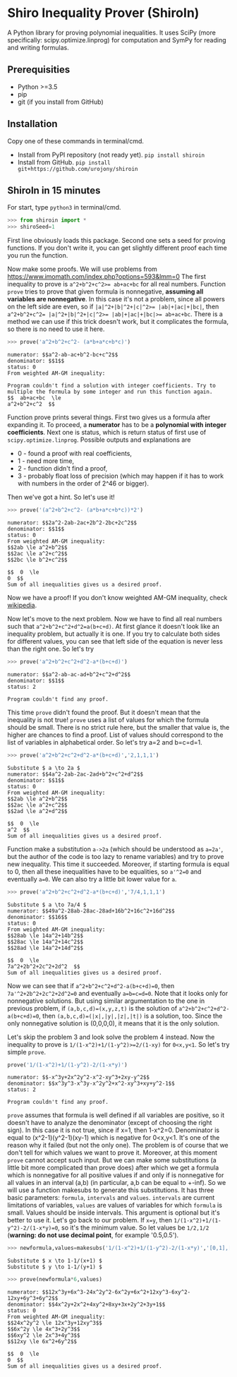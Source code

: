 # Shiro Inequality Prover (ShiroIn)
A Python library for proving polynomial inequalities. It uses SciPy (more specifically: scipy.optimize.linprog) for computation and SymPy for reading and writing formulas.

## Prerequisities
* Python >=3.5
* pip
* git (if you install from GitHub)


## Installation
Copy one of these commands in terminal/cmd.
* Install from PyPI repository (not ready yet).
```pip install shiroin```
* Install from GitHub.
```pip install git+https://github.com/urojony/shiroin```

## ShiroIn in 15 minutes
For start, type ```python3``` in terminal/cmd.

```python
>>> from shiroin import *
>>> shiroSeed=1
```
First line obviously loads this package. Second one sets a seed for proving functions. If you don't write it, you can get slightly different proof each time you run the function. 

Now make some proofs. We will use problems from https://www.imomath.com/index.php?options=593&lmm=0
The first inequality to prove is `a^2+b^2+c^2>= ab+ac+bc` for all real numbers. Function `prove` tries to prove that given formula is nonnegative, **assuming all variables are nonnegative**. In this case it's not a problem, since all powers on the left side are even, so if `|a|^2+|b|^2+|c|^2>= |ab|+|ac|+|bc|`, then `a^2+b^2+c^2= |a|^2+|b|^2+|c|^2>= |ab|+|ac|+|bc|>= ab+ac+bc`. There is a method we can use if this trick doesn't work, but it complicates the formula, so there is no need to use it here.
```python
>>> prove('a^2+b^2+c^2- (a*b+a*c+b*c)')
```
```
numerator: $$a^2-ab-ac+b^2-bc+c^2$$
denominator: $$1$$
status: 0
From weighted AM-GM inequality:

Program couldn't find a solution with integer coefficients. Try to multiple the formula by some integer and run this function again.
$$  ab+ac+bc  \le 
a^2+b^2+c^2  $$
```
Function prove prints several things. First two gives us a formula after expanding it. To proceed, a **numerator** has to be a **polynomial with integer coefficients**. Next one is status, which is return status of first use of ```scipy.optimize.linprog```. Possible outputs and explanations are
* 0 - found a proof with real coefficients,
* 1 - need more time, 
* 2 - function didn't find a proof,
* 3 - probably float loss of precision (which may happen if it has to work with numbers in the order of 2^46 or bigger).

Then we've got a hint. So let's use it!
```python
>>> prove('(a^2+b^2+c^2- (a*b+a*c+b*c))*2')
```
```
numerator: $$2a^2-2ab-2ac+2b^2-2bc+2c^2$$
denominator: $$1$$
status: 0
From weighted AM-GM inequality:
$$2ab \le a^2+b^2$$
$$2ac \le a^2+c^2$$
$$2bc \le b^2+c^2$$

$$  0  \le 
0  $$
Sum of all inequalities gives us a desired proof.
```
Now we have a proof! If you don't know weighted AM-GM inequality, check [wikipedia](https://en.wikipedia.org/wiki/Inequality_of_arithmetic_and_geometric_means#Weighted_AM%E2%80%93GM_inequality).
 
Now let's move to the next problem. Now we have to find all real numbers such that `a^2+b^2+c^2+d^2=a(b+c+d)`. At first glance it doesn't look like an inequality problem, but actually it is one. If you try to calculate both sides for different values, you can see that left side of the equation is never less than the right one. So let's try
```python
>>> prove('a^2+b^2+c^2+d^2-a*(b+c+d)')
```
```
numerator: $$a^2-ab-ac-ad+b^2+c^2+d^2$$
denominator: $$1$$
status: 2

Program couldn't find any proof.
```
This time `prove` didn't found the proof. But it doesn't mean that the inequality is not true! `prove` uses a list of values for which the formula should be small. There is no strict rule here, but the smaller that value is, the higher are chances to find a proof. List of values should correspond to the list of variables in alphabetical order. So let's try a=2 and b=c=d=1.

```python
>>> prove('a^2+b^2+c^2+d^2-a*(b+c+d)','2,1,1,1')
```
```
Substitute $ a \to 2a $
numerator: $$4a^2-2ab-2ac-2ad+b^2+c^2+d^2$$
denominator: $$1$$
status: 0
From weighted AM-GM inequality:
$$2ab \le a^2+b^2$$
$$2ac \le a^2+c^2$$
$$2ad \le a^2+d^2$$

$$  0  \le 
a^2  $$
Sum of all inequalities gives us a desired proof.
```
Function make a substitution `a->2a` (which should be understood as `a=2a'`, but the author of the code is too lazy to rename variables) and try to prove new inequality. This time it succeeded. Moreover, if starting formula is equal to 0, then all these inequalities have to be equalities, so `a'^2=0` and eventually `a=0`. We can also try a little bit lower value for `a`.

```python
>>> prove('a^2+b^2+c^2+d^2-a*(b+c+d)','7/4,1,1,1')
```
```
Substitute $ a \to 7a/4 $
numerator: $$49a^2-28ab-28ac-28ad+16b^2+16c^2+16d^2$$
denominator: $$16$$
status: 0
From weighted AM-GM inequality:
$$28ab \le 14a^2+14b^2$$
$$28ac \le 14a^2+14c^2$$
$$28ad \le 14a^2+14d^2$$

$$  0  \le 
7a^2+2b^2+2c^2+2d^2  $$
Sum of all inequalities gives us a desired proof.
```
Now we can see that if `a^2+b^2+c^2+d^2-a(b+c+d)=0`, then `7a'^2+2b^2+2c^2+2d^2=0` and eventually `a=b=c=d=0`. Note that it looks only for nonnegative solutions. But using similar argumentation to the one in previous problem, if `(a,b,c,d)=(x,y,z,t)` is the solution of `a^2+b^2+c^2+d^2-a(b+c+d)=0`, then `(a,b,c,d)=(|x|,|y|,|z|,|t|)` is a solution, too. Since the only nonnegative solution is (0,0,0,0), it means that it is the only solution.

Let's skip the problem 3 and look solve the problem 4 instead. Now the inequality to prove is
`1/(1-x^2)+1/(1-y^2)>=2/(1-xy)` for `0<x,y<1`. So let's try simple `prove`.

```python
prove('1/(1-x^2)+1/(1-y^2)-2/(1-x*y)')
```
```
numerator: $$-x^3y+2x^2y^2-x^2-xy^3+2xy-y^2$$
denominator: $$x^3y^3-x^3y-x^2y^2+x^2-xy^3+xy+y^2-1$$
status: 2

Program couldn't find any proof.
```
`prove` assumes that formula is well defined if all variables are positive, so it doesn't have to analyze the denominator (except of choosing the right sign). In this case it is not true, since if x=1, then 1-x^2=0. Denominator is equal to (x^2-1)(y^2-1)(xy-1) which is negative for 0<x,y<1. It's one of the reason why it failed (but not the only one). The problem is of course that we don't tell for which values we want to prove it. Moreover, at this moment `prove` cannot accept such input. But we can make some substitutions (a little bit more complicated than prove does) after which we get a formula which is nonnegative for all positive values if and only if is nonnegative for all values in an interval (a,b) (in particular, a,b can be equal to +-inf).
So we will use a function makesubs to generate this substitutions. It has three basic parameters: `formula`, `intervals` and `values`. `intervals` are current limitations of variables, `values` are values of variables for which `formula` is small. Values should be inside intervals. This argument is optional but it's better to use it.
Let's go back to our problem. If `x=y`, then `1/(1-x^2)+1/(1-y^2)-2/(1-x*y)=0`, so it's the minimum value. So let values be `1/2,1/2` (**warning: do not use decimal point**, for example '0.5,0.5').
```python
>>> newformula,values=makesubs('1/(1-x^2)+1/(1-y^2)-2/(1-x*y)','[0,1],[0,1]','1/2,1/2')
```
```
Substitute $ x \to 1-1/(x+1) $
Substitute $ y \to 1-1/(y+1) $
```
```python
>>> prove(newformula*6,values)
```
```
numerator: $$12x^3y+6x^3-24x^2y^2-6x^2y+6x^2+12xy^3-6xy^2-12xy+6y^3+6y^2$$
denominator: $$4x^2y+2x^2+4xy^2+8xy+3x+2y^2+3y+1$$
status: 0
From weighted AM-GM inequality:
$$24x^2y^2 \le 12x^3y+12xy^3$$
$$6x^2y \le 4x^3+2y^3$$
$$6xy^2 \le 2x^3+4y^3$$
$$12xy \le 6x^2+6y^2$$

$$  0  \le 
0  $$
Sum of all inequalities gives us a desired proof.
```
